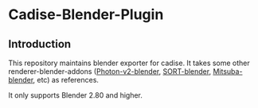 # Cadise-Blender-Plugin

## Introduction
This repository maintains blender exporter for cadise. It takes some other renderer-blender-addons ([Photon-v2-blender](https://github.com/TzuChieh/Photon-v2/tree/develop/BlenderAddon), [SORT-blender](https://github.com/JerryCao1985/SORT/tree/master/blender-plugin/2.8/sortblend), [Mitsuba-blender](https://github.com/beltegeuse/mitsuba-blender), etc) as references.

It only supports Blender 2.80 and higher.